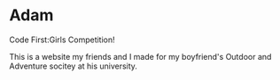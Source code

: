# Adam
Code First:Girls Competition!

This is a website my friends and I made for my boyfriend's Outdoor and Adventure socitey at his university. 
